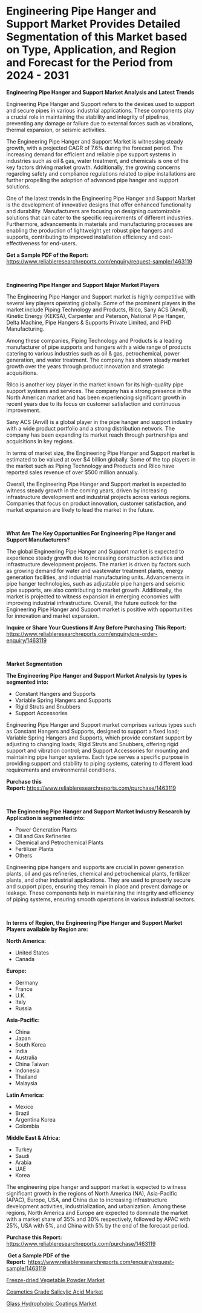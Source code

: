 <p><h1>Engineering Pipe Hanger and Support Market Provides Detailed Segmentation of this Market based on Type, Application, and Region and Forecast for the Period from 2024 - 2031</h1></p><p><strong>Engineering Pipe Hanger and Support Market Analysis and Latest Trends</strong></p>
<p><p>Engineering Pipe Hanger and Support refers to the devices used to support and secure pipes in various industrial applications. These components play a crucial role in maintaining the stability and integrity of pipelines, preventing any damage or failure due to external forces such as vibrations, thermal expansion, or seismic activities. </p><p>The Engineering Pipe Hanger and Support Market is witnessing steady growth, with a projected CAGR of 7.6% during the forecast period. The increasing demand for efficient and reliable pipe support systems in industries such as oil & gas, water treatment, and chemicals is one of the key factors driving market growth. Additionally, the growing concerns regarding safety and compliance regulations related to pipe installations are further propelling the adoption of advanced pipe hanger and support solutions.</p><p>One of the latest trends in the Engineering Pipe Hanger and Support Market is the development of innovative designs that offer enhanced functionality and durability. Manufacturers are focusing on designing customizable solutions that can cater to the specific requirements of different industries. Furthermore, advancements in materials and manufacturing processes are enabling the production of lightweight yet robust pipe hangers and supports, contributing to improved installation efficiency and cost-effectiveness for end-users.</p></p>
<p><strong>Get a Sample PDF of the Report:&nbsp;</strong> <a href="https://www.reliableresearchreports.com/enquiry/request-sample/1463119">https://www.reliableresearchreports.com/enquiry/request-sample/1463119</a></p>
<p>&nbsp;</p>
<p><strong>Engineering Pipe Hanger and Support Major Market Players</strong></p>
<p><p>The Engineering Pipe Hanger and Support market is highly competitive with several key players operating globally. Some of the prominent players in the market include Piping Technology and Products, Rilco, Sany ACS (Anvil), Kinetic Energy (KEKSA), Carpenter and Peterson, National Pipe Hanger, Delta Machine, Pipe Hangers & Supports Private Limited, and PHD Manufacturing.</p><p>Among these companies, Piping Technology and Products is a leading manufacturer of pipe supports and hangers with a wide range of products catering to various industries such as oil & gas, petrochemical, power generation, and water treatment. The company has shown steady market growth over the years through product innovation and strategic acquisitions.</p><p>Rilco is another key player in the market known for its high-quality pipe support systems and services. The company has a strong presence in the North American market and has been experiencing significant growth in recent years due to its focus on customer satisfaction and continuous improvement.</p><p>Sany ACS (Anvil) is a global player in the pipe hanger and support industry with a wide product portfolio and a strong distribution network. The company has been expanding its market reach through partnerships and acquisitions in key regions.</p><p>In terms of market size, the Engineering Pipe Hanger and Support market is estimated to be valued at over $4 billion globally. Some of the top players in the market such as Piping Technology and Products and Rilco have reported sales revenue of over $500 million annually.</p><p>Overall, the Engineering Pipe Hanger and Support market is expected to witness steady growth in the coming years, driven by increasing infrastructure development and industrial projects across various regions. Companies that focus on product innovation, customer satisfaction, and market expansion are likely to lead the market in the future.</p></p>
<p>&nbsp;</p>
<p><strong>What Are The Key Opportunities For Engineering Pipe Hanger and Support Manufacturers?</strong></p>
<p><p>The global Engineering Pipe Hanger and Support market is expected to experience steady growth due to increasing construction activities and infrastructure development projects. The market is driven by factors such as growing demand for water and wastewater treatment plants, energy generation facilities, and industrial manufacturing units. Advancements in pipe hanger technologies, such as adjustable pipe hangers and seismic pipe supports, are also contributing to market growth. Additionally, the market is projected to witness expansion in emerging economies with improving industrial infrastructure. Overall, the future outlook for the Engineering Pipe Hanger and Support market is positive with opportunities for innovation and market expansion.</p></p>
<p><strong>Inquire or Share Your Questions If Any Before Purchasing This Report:</strong> <a href="https://www.reliableresearchreports.com/enquiry/pre-order-enquiry/1463119">https://www.reliableresearchreports.com/enquiry/pre-order-enquiry/1463119</a></p>
<p>&nbsp;</p>
<p><strong>Market Segmentation</strong></p>
<p><strong>The Engineering Pipe Hanger and Support Market Analysis by types is segmented into:</strong></p>
<p><ul><li>Constant Hangers and Supports</li><li>Variable Spring Hangers and Supports</li><li>Rigid Struts and Snubbers</li><li>Support Accessories</li></ul></p>
<p><p>Engineering Pipe Hanger and Support market comprises various types such as Constant Hangers and Supports, designed to support a fixed load; Variable Spring Hangers and Supports, which provide constant support by adjusting to changing loads; Rigid Struts and Snubbers, offering rigid support and vibration control; and Support Accessories for mounting and maintaining pipe hanger systems. Each type serves a specific purpose in providing support and stability to piping systems, catering to different load requirements and environmental conditions.</p></p>
<p><strong>Purchase this Report:&nbsp;</strong><a href="https://www.reliableresearchreports.com/purchase/1463119">https://www.reliableresearchreports.com/purchase/1463119</a></p>
<p>&nbsp;</p>
<p><strong>The Engineering Pipe Hanger and Support Market Industry Research by Application is segmented into:</strong></p>
<p><ul><li>Power Generation Plants</li><li>Oil and Gas Refineries</li><li>Chemical and Petrochemical Plants</li><li>Fertilizer Plants</li><li>Others</li></ul></p>
<p><p>Engineering pipe hangers and supports are crucial in power generation plants, oil and gas refineries, chemical and petrochemical plants, fertilizer plants, and other industrial applications. They are used to properly secure and support pipes, ensuring they remain in place and prevent damage or leakage. These components help in maintaining the integrity and efficiency of piping systems, ensuring smooth operations in various industrial sectors.</p></p>
<p>&nbsp;</p>
<p><strong>In terms of Region, the Engineering Pipe Hanger and Support Market Players available by Region are:</strong></p>
<p>
    <p> <strong> North America: </strong>
        <ul>
            <li>United States</li>
            <li>Canada</li>
        </ul>
        </p> 
    <p> <strong> Europe: </strong>
        <ul>
            <li>Germany</li>
            <li>France</li>
            <li>U.K.</li>
            <li>Italy</li>
            <li>Russia</li>
        </ul>
        </p> 
    <p> <strong> Asia-Pacific: </strong>
        <ul>
            <li>China</li>
            <li>Japan</li>
            <li>South Korea</li>
            <li>India</li>
            <li>Australia</li>
            <li>China Taiwan</li>
            <li>Indonesia</li>
            <li>Thailand</li>
            <li>Malaysia</li>
        </ul>
        </p> 
    <p> <strong> Latin America: </strong>
        <ul>
            <li>Mexico</li>
            <li>Brazil</li>
            <li>Argentina Korea</li>
            <li>Colombia</li>
        </ul>
        </p> 
    <p> <strong> Middle East & Africa: </strong>
        <ul>
            <li>Turkey</li>
            <li>Saudi</li>
            <li>Arabia</li>
            <li>UAE</li>
            <li>Korea</li>
        </ul>
    </p>
    </p>
<p><p>The engineering pipe hanger and support market is expected to witness significant growth in the regions of North America (NA), Asia-Pacific (APAC), Europe, USA, and China due to increasing infrastructure development activities, industrialization, and urbanization. Among these regions, North America and Europe are expected to dominate the market with a market share of 35% and 30% respectively, followed by APAC with 25%, USA with 5%, and China with 5% by the end of the forecast period.</p></p>
<p><strong>Purchase this Report: </strong><a href="https://www.reliableresearchreports.com/purchase/1463119">https://www.reliableresearchreports.com/purchase/1463119</a></p>
<p>&nbsp;<strong>Get a Sample PDF of the Report:&nbsp;&nbsp;</strong><a href="https://www.reliableresearchreports.com/enquiry/request-sample/1463119">https://www.reliableresearchreports.com/enquiry/request-sample/1463119</a></p>
<p><strong></strong></p>
<p><p><a href="https://summer-dogwood-3e9.notion.site/Insights-into-Freeze-dried-Vegetable-Powder-Market-Size-Analysing-Market-Share-Trends-and-Growth--b5743f3b231e43068bf0fca8c6a5deee">Freeze-dried Vegetable Powder Market</a></p><p><a href="https://lydian-appliance-61d.notion.site/Cosmetics-Grade-Salicylic-Acid-Market-Size-Market-Share-and-Global-Market-Analysis-Report-2024-2-f72b9d7639374558b3009517eb2da024">Cosmetics Grade Salicylic Acid Market</a></p><p><a href="https://github.com/Sherrillcrooksxa8i18ucf2m/Market-Research-Report-List-1/blob/main/glass-hydrophobic-coatings-market.md">Glass Hydrophobic Coatings Market</a></p></p>